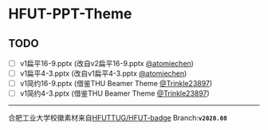 # HFUT-PPT-Theme

## TODO

- [ ] v1扁平16-9.pptx (改自v2扁平16-9.pptx [@atomiechen](https://github.com/atomiechen/THU-PPT-Theme))
- [ ] v1扁平4-3.pptx    (改自v1扁平4-3.pptx [@atomiechen](https://github.com/atomiechen/THU-PPT-Theme))
- [ ] v1简约16-9.pptx (借鉴THU Beamer Theme [@Trinkle23897](https://github.com/tuna/THU-Beamer-Theme))
- [ ] v1简约4-3.pptx    (借鉴THU Beamer Theme [@Trinkle23897](https://github.com/tuna/THU-Beamer-Theme))

---

合肥工业大学校徽素材来自[HFUTTUG/HFUT-badge](https://github.com/HFUTTUG/HFUT-badge) Branch:**`v2020.08`**
